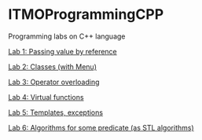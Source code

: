 # ITMOProgrammingCPP
Programming labs on C++ language
<p><a href = "https://github.com/annchous/ITMOProgrammingCPP/tree/master/lab1">Lab 1: Passing value by reference</a></p>
<p><a href = "https://github.com/annchous/ITMOProgrammingCPP/tree/master/lab2">Lab 2: Classes (with Menu)</a></p>
<p><a href = "https://github.com/annchous/ITMOProgrammingCPP/tree/master/lab3">Lab 3: Operator overloading</a></p>
<p><a href = "https://github.com/annchous/ITMOProgrammingCPP/tree/master/lab4">Lab 4: Virtual functions</a></p>
<p><a href = "https://github.com/annchous/ITMOProgrammingCPP/tree/master/lab5">Lab 5: Templates, exceptions</a></p>
<p><a href = "https://github.com/annchous/ITMOProgrammingCPP/tree/master/lab6">Lab 6: Algorithms for some predicate (as STL algorithms)</a></p>
